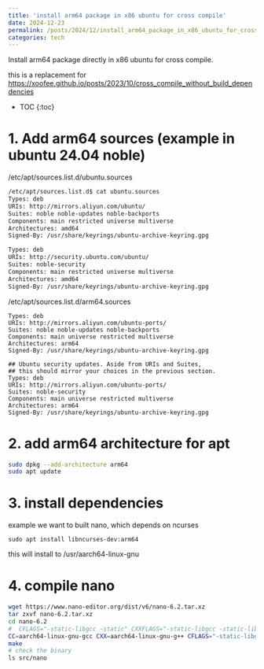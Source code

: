 ```yaml
---
title: 'install arm64 package in x86 ubuntu for cross compile'
date: 2024-12-23
permalink: /posts/2024/12/install_arm64_package_in_x86_ubuntu_for_cross_compile/ 
categories: tech
---
```


Install arm64 package directly in x86 ubuntu for cross compile.

this is a replacement for https://xoofee.github.io/posts/2023/10/cross_compile_without_build_dependencies

* TOC
{:toc}

# 1. Add arm64 sources (example in ubuntu 24.04 noble)

/etc/apt/sources.list.d/ubuntu.sources

```bash
/etc/apt/sources.list.d$ cat ubuntu.sources
Types: deb
URIs: http://mirrors.aliyun.com/ubuntu/
Suites: noble noble-updates noble-backports
Components: main restricted universe multiverse
Architectures: amd64
Signed-By: /usr/share/keyrings/ubuntu-archive-keyring.gpg

Types: deb
URIs: http://security.ubuntu.com/ubuntu/
Suites: noble-security
Components: main restricted universe multiverse
Architectures: amd64
Signed-By: /usr/share/keyrings/ubuntu-archive-keyring.gpg
```

/etc/apt/sources.list.d/arm64.sources

```
Types: deb
URIs: http://mirrors.aliyun.com/ubuntu-ports/
Suites: noble noble-updates noble-backports
Components: main universe restricted multiverse
Architectures: arm64
Signed-By: /usr/share/keyrings/ubuntu-archive-keyring.gpg

## Ubuntu security updates. Aside from URIs and Suites,
## this should mirror your choices in the previous section.
Types: deb
URIs: http://mirrors.aliyun.com/ubuntu-ports/
Suites: noble-security
Components: main universe restricted multiverse
Architectures: arm64
Signed-By: /usr/share/keyrings/ubuntu-archive-keyring.gpg
```

# 2. add arm64 architecture for apt
```bash
sudo dpkg --add-architecture arm64
sudo apt update
```

# 3. install dependencies
example we want to built nano, which depends on ncurses
```
sudo apt install libncurses-dev:arm64
```
this will install to /usr/aarch64-linux-gnu

# 4. compile nano
```bash
wget https://www.nano-editor.org/dist/v6/nano-6.2.tar.xz
tar zxvf nano-6.2.tar.xz
cd nano-6.2
#  CFLAGS="-static-libgcc -static" CXXFLAGS="-static-libgcc -static-libstdc++ -static" LDFLAGS="-static" could be removed if you don't want to build static binary
CC=aarch64-linux-gnu-gcc CXX=aarch64-linux-gnu-g++ CFLAGS="-static-libgcc -static" CXXFLAGS="-static-libgcc -static-libstdc++ -static" LDFLAGS="-static" ./configure --host=aarch64-linux-gnu --build=x86_64-pc-linux-gnu
make
# check the binary
ls src/nano
```
